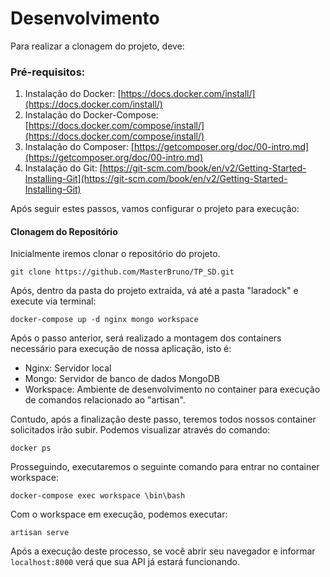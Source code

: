 # Desenvolvimento

Para realizar a clonagem do projeto, deve:

### Pré-requisitos:

1. Instalação do Docker: [https://docs.docker.com/install/](https://docs.docker.com/install/)
2. Instalação do Docker-Compose: [https://docs.docker.com/compose/install/](https://docs.docker.com/compose/install/)
3. Instalação do Composer: [https://getcomposer.org/doc/00-intro.md](https://getcomposer.org/doc/00-intro.md)
4. Instalação do Git: [https://git-scm.com/book/en/v2/Getting-Started-Installing-Git](https://git-scm.com/book/en/v2/Getting-Started-Installing-Git)

Após seguir estes passos, vamos configurar o projeto para execução:

#### Clonagem do Repositório

Inicialmente iremos clonar o repositório do projeto.

```text
git clone https://github.com/MasterBruno/TP_SD.git
```

Após, dentro da pasta do projeto extraída, vá até a pasta "laradock" e execute via terminal:

```text
docker-compose up -d nginx mongo workspace
```

Após o passo anterior, será realizado a montagem dos containers necessário para execução de nossa aplicação, isto é:

* Nginx: Servidor local
* Mongo: Servidor de banco de dados MongoDB
* Workspace: Ambiente de desenvolvimento no container para execução de comandos relacionado ao "artisan".

Contudo, após a finalização deste passo, teremos todos nossos container solicitados irão subir. Podemos visualizar através do comando:

```text
docker ps
```

Prosseguindo, executaremos o seguinte comando para entrar no container workspace:

```text
docker-compose exec workspace \bin\bash
```

Com o workspace em execução, podemos executar:

```text
artisan serve
```

Após a execução deste processo, se você abrir seu navegador e informar `localhost:8000` verá que sua API já estará funcionando.

